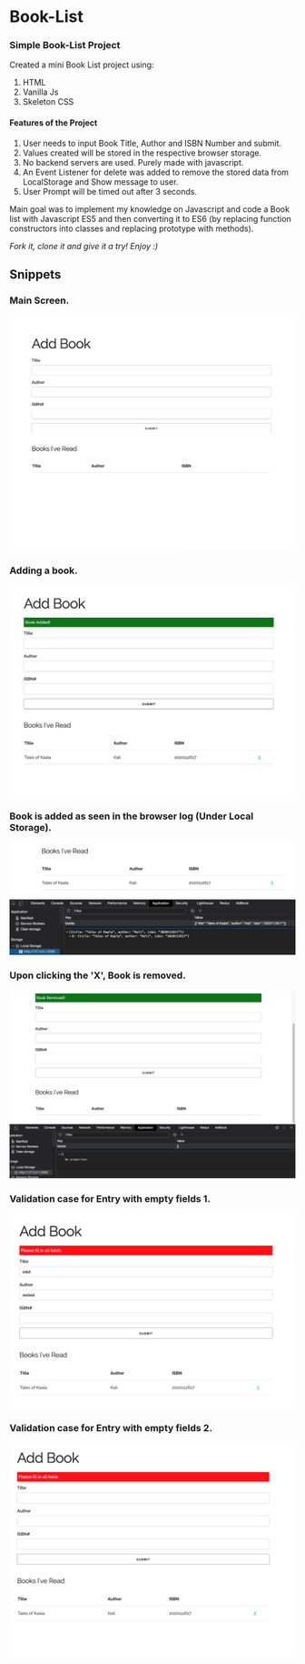 # Book-List

<h3> Simple Book-List Project </h3>

Created a mini Book List project using: 
1. HTML
2. Vanilla Js
3. Skeleton CSS

<h4>Features of the Project</h4>

1. User needs to input Book Title, Author and ISBN Number and submit.
2. Values created will be stored in the respective browser storage.
3. No backend servers are used. Purely made with javascript. 
4. An Event Listener for delete was added to remove the stored data from LocalStorage and Show message to user.
5. User Prompt will be timed out after 3 seconds.


Main goal was to implement my knowledge on Javascript and code a Book list with Javascript ES5 and then converting it to ES6 (by replacing function constructors into classes and replacing prototype with methods).




*Fork it, clone it and give it a try! Enjoy :)*


## Snippets
### Main Screen.
![Main Screen](/images/xxxxxx.png)

### Adding a book.
![](/images/xxxxx.png)

### Book is added as seen in the browser log (Under Local Storage).
![](/images/xx.png)

### Upon clicking the 'X', Book is removed.
![](/images/x.png)

### Validation case for Entry with empty fields 1.
![](/images/xxx.png)

### Validation case for Entry with empty fields 2.
![](/images/xxxx.png)


